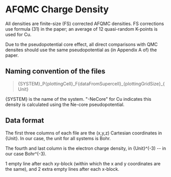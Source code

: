 # AFQMC Charge Density

All densities are finite-size (FS) corrected AFQMC densities. FS corrections use formula (31) in the paper; an average of 12 quasi-random K-points is used for Cu.

Due to the pseudopotential core effect, all direct comparisons with QMC densites should use the same pseudopotential as (in Appendix A of) the paper.

## Naming convention of the files

> {SYSTEM}\_P{plottingCell}\_F{dataFromSupercell}\_{plottingGridSize}\_{Unit}

{SYSTEM} is the name of the system. "-NeCore" for Cu indicates this density is calculated using the Ne-core pseudopotential.

## Data format

The first three columns of each file are the (x,y,z) Cartesian coordinates in {Unit}. In our case, the unit for all systems is Bohr.

The fourth and last column is the electron charge density, in {Unit}^(-3) -- in our case Bohr^(-3).

1 empty line after each xy-block (within which the x and y coordinates are the same), and 2 extra empty lines after each x-block.
